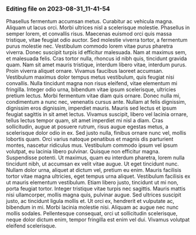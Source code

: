 

### Editing file on 2023-08-31_11-41-54

Phasellus fermentum accumsan metus. Curabitur ac vehicula magna. Aliquam ut lacus orci. Morbi ultrices nisl a scelerisque molestie. Phasellus in semper lorem, et convallis risus. Maecenas euismod orci quis massa tristique, vitae feugiat odio auctor. Sed molestie viverra tortor, a fermentum purus molestie nec.
Vestibulum commodo lorem vitae purus pharetra viverra. Donec suscipit turpis id efficitur malesuada. Nam at maximus sem, et malesuada felis. Cras tortor nulla, rhoncus id nibh quis, tincidunt gravida quam. Nam sit amet mauris tristique, interdum libero vitae, interdum purus. Proin viverra aliquet ornare. Vivamus faucibus laoreet accumsan. Vestibulum maximus dolor tempus metus vestibulum, quis feugiat nisi convallis.
Nulla tincidunt magna non risus eleifend, vitae elementum mi fringilla. Integer odio urna, bibendum vitae ipsum scelerisque, ultricies pretium lectus. Morbi fermentum vitae diam quis ornare. Donec nulla mi, condimentum a nunc nec, venenatis cursus ante. Nullam at felis dignissim, dignissim eros dignissim, imperdiet mauris. Mauris sed lectus et ipsum feugiat sagittis in sit amet lectus. Vivamus suscipit, libero vel lacinia ornare, tellus lectus tempor quam, sit amet imperdiet mi nisl a diam. Cras sollicitudin, augue at posuere rutrum, risus augue egestas metus, a scelerisque dolor odio in ex. Sed justo nulla, finibus ornare nunc vel, mollis lobortis quam. Orci varius natoque penatibus et magnis dis parturient montes, nascetur ridiculus mus. Vestibulum commodo ipsum vel ipsum volutpat, eu lacinia libero pulvinar. Quisque non efficitur magna. Suspendisse potenti. Ut maximus, quam eu interdum pharetra, lorem nulla tincidunt nibh, ut accumsan ex velit vitae augue.
Ut eget tincidunt nunc. Nullam dolor urna, aliquet at dictum vel, pretium eu enim. Mauris facilisis tortor vitae magna ultricies, eget tempus urna aliquet. Vestibulum facilisis ex ut mauris elementum vestibulum. Etiam libero justo, tincidunt ut mi non, porta feugiat tortor. Integer tristique vitae turpis nec sagittis. Mauris mattis nisi ullamcorper, mollis magna quis, pulvinar augue. Sed ultrices suscipit justo, ac tincidunt ligula mollis et. Ut orci ex, hendrerit et vulputate ac, bibendum in mi. Morbi lacinia molestie nisi. Aliquam ac augue nec nunc mollis sodales. Pellentesque consequat, orci ut sollicitudin scelerisque, neque dolor dictum enim, tempor fringilla est enim vel dui. Vivamus volutpat eleifend scelerisque.


